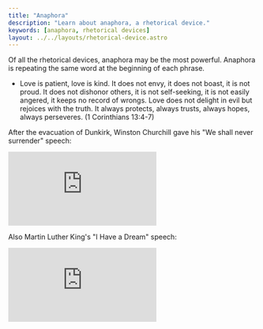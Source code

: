```yaml
---
title: "Anaphora"
description: "Learn about anaphora, a rhetorical device."
keywords: [anaphora, rhetorical devices]
layout: ../../layouts/rhetorical-device.astro
---
```


Of all the rhetorical devices, anaphora may be the most powerful. Anaphora is repeating the same word at the beginning of each phrase.

- Love is patient, love is kind. It does not envy, it does not boast, it is not proud. It does not dishonor others, it is not self-seeking, it is not easily angered, it keeps no record of wrongs. Love does not delight in evil but rejoices with the truth. It always protects, always trusts, always hopes, always perseveres. (1 Corinthians 13:4-7)

After the evacuation of Dunkirk, Winston Churchill gave his "We shall never surrender" speech:

<div class="w-full h-48 sm:h-72 md:h-80 xl:h-[472px] flex justify-center">
  <iframe class="h-full w-full sm:w-5/6 lg:w-4/6 xl:w-full rounded" src="https://www.youtube.com/embed/MkTw3_PmKtc?si=YCQ76tyj6NKlHa6m&amp;start=76" title="YouTube video player" frameborder="0" allow="accelerometer; autoplay; clipboard-write; encrypted-media; gyroscope; picture-in-picture; web-share" loading="lazy" referrerpolicy="strict-origin-when-cross-origin" allowfullscreen></iframe>
</div>

Also Martin Luther King's "I Have a Dream" speech:

<div class="w-full h-48 sm:h-72 md:h-80 xl:h-[472px] flex justify-center">
  <iframe class="h-full w-full sm:w-5/6 lg:w-4/6 xl:w-full rounded" src="https://www.youtube.com/embed/vP4iY1TtS3s?si=i0Hgy3EfyEnkWkZ-&amp;start=114" title="YouTube video player" frameborder="0" allow="accelerometer; autoplay; clipboard-write; encrypted-media; gyroscope; picture-in-picture; web-share" loading="lazy" referrerpolicy="strict-origin-when-cross-origin" allowfullscreen></iframe>
</div>
